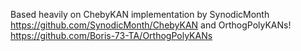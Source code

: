 Based heavily on ChebyKAN implementation by SynodicMonth
    https://github.com/SynodicMonth/ChebyKAN
and OrthogPolyKANs!
    https://github.com/Boris-73-TA/OrthogPolyKANs
